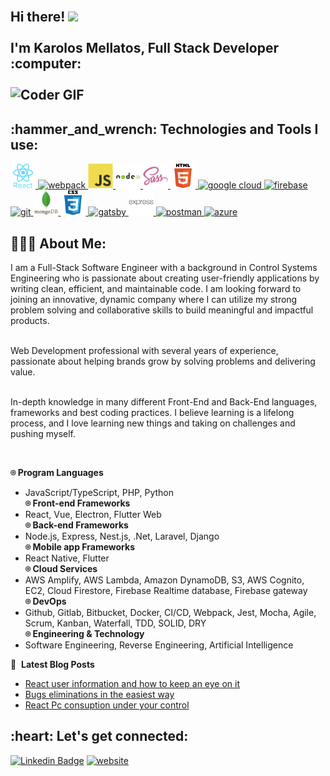 <h2 align="left">
 <abc>
  <br>Hi there! <img src="https://user-images.githubusercontent.com/42378118/110234147-e3259600-7f4e-11eb-95be-0c4047144dea.gif" width="30"><br>
  <br> I'm Karolos Mellatos, Full Stack Developer :computer:<br>
  <br>
    <img src="https://media.giphy.com/media/SWoSkN6DxTszqIKEqv/giphy.gif" alt="Coder GIF" width="500">
 </abc>
</h2> 
<h2 align="left">:hammer_and_wrench: Technologies and Tools I use:</h2>
<p align="left">
<a href="https://reactjs.org/" target="_blank"> <img src="https://raw.githubusercontent.com/devicons/devicon/master/icons/react/react-original-wordmark.svg" alt="react" width="40" height="40"/> </a>
<a href="https://webpack.js.org/" target="_blank"> <img src="https://www.vectorlogo.zone/logos/js_webpack/js_webpack-icon.svg" alt="webpack" width="40" height="40"/> </a>
<a href="https://developer.mozilla.org/en-US/docs/Web/JavaScript" target="_blank"> <img src="https://raw.githubusercontent.com/devicons/devicon/master/icons/javascript/javascript-original.svg" alt="javascript" width="40" height="40"/> </a>
<a href="https://nodejs.org" target="_blank"> <img src="https://raw.githubusercontent.com/devicons/devicon/master/icons/nodejs/nodejs-original-wordmark.svg" alt="nodejs" width="40" height="40"/> </a>
<a href="https://sass-lang.com" target="_blank"> <img src="https://raw.githubusercontent.com/devicons/devicon/master/icons/sass/sass-original.svg" alt="sass" width="40" height="40"/> </a>
    <a href="https://www.w3.org/html/" target="_blank"> <img src="https://raw.githubusercontent.com/devicons/devicon/master/icons/html5/html5-original-wordmark.svg" alt="html5" width="40" height="40"/> </a>
    <a href="https://cloud.google.com/" target="_blank"> <img src="https://www.vectorlogo.zone/logos/google_cloud/google_cloud-icon.svg" alt="google cloud" width="40" height="40"/> </a>
    <a href="https://firebase.google.com/" target="_blank"> <img src="https://www.vectorlogo.zone/logos/firebase/firebase-icon.svg" alt="firebase" width="40" height="40"/> </a>
    <a href="https://git-scm.com/" target="_blank"> <img src="https://www.vectorlogo.zone/logos/git-scm/git-scm-icon.svg" alt="git" width="40" height="40"/> </a>
    <a href="https://www.mongodb.com/" target="_blank"> <img src="https://raw.githubusercontent.com/devicons/devicon/master/icons/mongodb/mongodb-original-wordmark.svg" alt="mongodb" width="40" height="40"/> </a>
    <a href="https://www.w3schools.com/css/" target="_blank"> <img src="https://raw.githubusercontent.com/devicons/devicon/master/icons/css3/css3-original-wordmark.svg" alt="css3" width="40" height="40"/> </a>
    <a href="https://www.gatsbyjs.com/" target="_blank"> <img src="https://www.vectorlogo.zone/logos/gatsbyjs/gatsbyjs-icon.svg" alt="gatsby" width="40" height="40"/> </a>
    <a href="https://expressjs.com" target="_blank"> <img src="https://raw.githubusercontent.com/devicons/devicon/master/icons/express/express-original-wordmark.svg" alt="express" width="40" height="40"/> </a>
    <a href="https://www.postman.com/" target="_blank"> <img src="https://www.vectorlogo.zone/logos/getpostman/getpostman-icon.svg" alt="postman" width="40" height="40"/> </a>
    <a href="https://azure.microsoft.com/en-us/" target="_blank"> <img src="https://www.vectorlogo.zone/logos/microsoft_azure/microsoft_azure-icon.svg" alt="azure" width="40" height="40"/> </a>
    </p>

<h2 align="left">👨🏻‍💻 About Me:</h2>

<p>I am a Full-Stack Software Engineer with a background in Control Systems Engineering who is passionate about creating user-friendly applications by writing clean, efficient, and maintainable code. 
I am looking forward to joining an innovative, dynamic company where I can utilize my strong problem solving and collaborative skills to build meaningful and impactful products.<br><br>

Web Development professional with several years of experience, passionate about helping brands grow by solving problems and delivering value.<br><br> 

In-depth knowledge in many different Front-End and Back-End languages, frameworks and best coding practices. 
I believe learning is a lifelong process, and I love learning new things and taking on challenges and pushing myself.</p><br>

<strong>⌾ Program Languages</strong><br>
- JavaScript/TypeScript, PHP, Python<br>
<strong>⌾ Front-end Frameworks</strong><br>
- React, Vue, Electron, Flutter Web<br>
<strong>⌾ Back-end Frameworks</strong><br>
- Node.js, Express, Nest.js, .Net, Laravel, Django<br>
<strong>⌾ Mobile app Frameworks</strong><br>
- React Native, Flutter<br>
<strong>⌾ Cloud Services</strong><br>
- AWS Amplify, AWS Lambda, Amazon DynamoDB, S3, AWS Cognito, EC2, Cloud Firestore, Firebase Realtime database, Firebase gateway<br>
<strong>⌾ DevOps</strong><br>
- Github, Gitlab, Bitbucket, Docker, CI/CD, Webpack, Jest, Mocha, Agile, Scrum, Kanban, Waterfall, TDD, SOLID, DRY<br>
<strong>⌾ Engineering & Technology</strong><br>
- Software Engineering, Reverse Engineering, Artificial Intelligence<br>


📕 &nbsp;**Latest Blog Posts**
<!-- BLOG-POST-LIST:START -->
- [React user information and how to keep an eye on it](https://karolos-mellatos.web.app/blog-1.html)
- [Bugs eliminations in the easiest way](https://karolos-mellatos.web.app/blog-2.html)
- [React Pc consuption under your control](https://karolos-mellatos.web.app/blog-3.html)
<!-- BLOG-POST-LIST:END -->

<h2 align="left">:heart: Let's get connected:</h2>

[![Linkedin Badge](https://img.shields.io/badge/-karolos-blue?style=flat-square&logo=Linkedin&logoColor=white&link=https://www.linkedin.com/in/k-mellatos)](https://www.linkedin.com/in/k-mellatos) [![website](https://img.shields.io/badge/Website-46a2f1.svg?&style=flat-square&logo=Google-Chrome&logoColor=white&link=https://karolos-mellatos.web.app)](https://karolos-mellatos.web.app)
